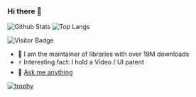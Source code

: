 ### Hi there 👋



![Github Stats](https://github-readme-stats.vercel.app/api?username=goatandsheep&count_private=true&show_icons=true&theme=synthwave)
![Top Langs](https://github-readme-stats.vercel.app/api/top-langs/?username=goatandsheep&hide=TeX,Eagle,CSS,SCSS,Twig,Less,&layout=compact&theme=synthwave)

![Visitor Badge](https://visitor-badge.laobi.icu/badge?page_id=goatandsheep.goatandsheep)

<!--
**goatandsheep/goatandsheep** is a ✨ _special_ ✨ repository because its `README.md` (this file) appears on your GitHub profile.

Here are some ideas to get you started:

- 🌱 I’m currently learning ...
- 🤔 I’m looking for help with ...
- 📫 How to reach me: ...
- 🔭 I’m currently searching for new work!
-->

- 👯 I am the maintainer of libraries with over 19M downloads
- ⚡ Interesting fact: I hold a Video / UI patent
- 💬 [Ask me anything](https://github.com/goatandsheep/goatandsheep/discussions)

[![trophy](https://github-profile-trophy.vercel.app/?username=goatandsheep&theme=chalk&no-frame=true&column=3)](https://github.com/ryo-ma/github-profile-trophy)
